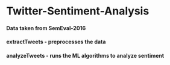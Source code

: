 # Twitter-Sentiment-Analysis
#### Data taken from SemEval-2016
#### extractTweets - preprocesses the data
#### analyzeTweets - runs the ML algorithms to analyze sentiment
